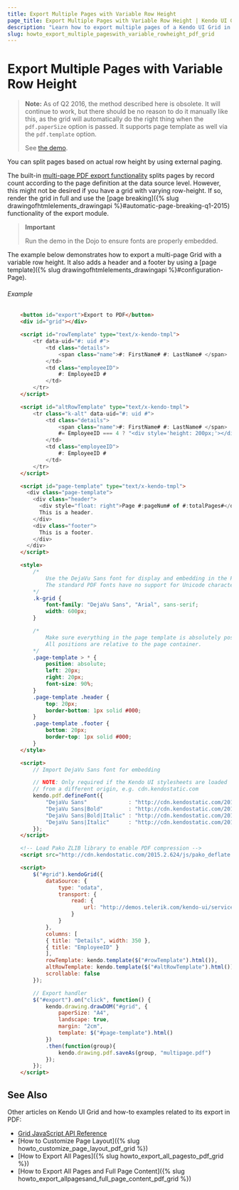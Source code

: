 ```yaml
---
title: Export Multiple Pages with Variable Row Height
page_title: Export Multiple Pages with Variable Row Height | Kendo UI Grid
description: "Learn how to export multiple pages of a Kendo UI Grid in PDF with a varying row height."
slug: howto_export_multiple_pageswith_variable_rowheight_pdf_grid
---
```


# Export Multiple Pages with Variable Row Height

> **Note:** As of Q2 2016, the method described here is obsolete.  It will
> continue to work, but there should be no reason to do it manually like this,
> as the grid will automatically do the right thing when the `pdf.paperSize`
> option is passed.  It supports page template as well via the `pdf.template`
> option.
>
> See [the demo](http://demos.telerik.com/kendo-ui/grid/pdf-export).

You can split pages based on actual row height by using external paging.

The built-in [multi-page PDF export functionality](/api/javascript/ui/grid#configuration-pdf.allPages) splits pages by record count according to the page definition at the data source level. However, this might not be desired if you have a grid with varying row-height. If so, render the grid in full and use the [page breaking]({% slug drawingofhtmlelements_drawingapi %}#automatic-page-breaking-q1-2015) functionality of the export module.

> **Important**
>
> Run the demo in the Dojo to ensure fonts are properly embedded.

The example below demonstrates how to export a multi-page Grid with a variable row height. It also adds a header and a footer by using a [page template]({% slug drawingofhtmlelements_drawingapi %}#configuration-Page).

###### Example

```html
    <button id="export">Export to PDF</button>
    <div id="grid"></div>

    <script id="rowTemplate" type="text/x-kendo-tmpl">
        <tr data-uid="#: uid #">
            <td class="details">
                <span class="name">#: FirstName# #: LastName# </span>
            </td>
            <td class="employeeID">
                #: EmployeeID #
            </td>
        </tr>
    </script>

    <script id="altRowTemplate" type="text/x-kendo-tmpl">
        <tr class="k-alt" data-uid="#: uid #">
            <td class="details">
                <span class="name">#: FirstName# #: LastName# </span>
                #= EmployeeID === 4 ? "<div style='height: 200px;'></div>" : "" #
            </td>
            <td class="employeeID">
                #: EmployeeID #
            </td>
        </tr>
    </script>

    <script id="page-template" type="text/x-kendo-tmpl">
      <div class="page-template">
        <div class="header">
          <div style="float: right">Page #:pageNum# of #:totalPages#</div>
          This is a header.
        </div>
        <div class="footer">
          This is a footer.
        </div>
      </div>
    </script>

    <style>
        /*
            Use the DejaVu Sans font for display and embedding in the PDF file.
            The standard PDF fonts have no support for Unicode characters.
        */
        .k-grid {
            font-family: "DejaVu Sans", "Arial", sans-serif;
            width: 600px;
        }

        /*
            Make sure everything in the page template is absolutely positioned.
            All positions are relative to the page container.
        */
        .page-template > * {
            position: absolute;
            left: 20px;
            right: 20px;
            font-size: 90%;
        }
        .page-template .header {
            top: 20px;
            border-bottom: 1px solid #000;
        }
        .page-template .footer {
            bottom: 20px;
            border-top: 1px solid #000;
        }
    </style>

    <script>
        // Import DejaVu Sans font for embedding

        // NOTE: Only required if the Kendo UI stylesheets are loaded
        // from a different origin, e.g. cdn.kendostatic.com
        kendo.pdf.defineFont({
            "DejaVu Sans"             : "http://cdn.kendostatic.com/2014.3.1314/styles/fonts/DejaVu/DejaVuSans.ttf",
            "DejaVu Sans|Bold"        : "http://cdn.kendostatic.com/2014.3.1314/styles/fonts/DejaVu/DejaVuSans-Bold.ttf",
            "DejaVu Sans|Bold|Italic" : "http://cdn.kendostatic.com/2014.3.1314/styles/fonts/DejaVu/DejaVuSans-Oblique.ttf",
            "DejaVu Sans|Italic"      : "http://cdn.kendostatic.com/2014.3.1314/styles/fonts/DejaVu/DejaVuSans-Oblique.ttf"
        });
    </script>

    <!-- Load Pako ZLIB library to enable PDF compression -->
    <script src="http://cdn.kendostatic.com/2015.2.624/js/pako_deflate.min.js"></script>

    <script>
        $("#grid").kendoGrid({
            dataSource: {
                type: "odata",
                transport: {
                    read: {
                        url: "http://demos.telerik.com/kendo-ui/service/Northwind.svc/Employees",
                    }
                }
            },
            columns: [
            { title: "Details", width: 350 },
            { title: "EmployeeID" }
            ],
            rowTemplate: kendo.template($("#rowTemplate").html()),
            altRowTemplate: kendo.template($("#altRowTemplate").html()),
            scrollable: false
        });

        // Export handler
        $("#export").on("click", function() {
            kendo.drawing.drawDOM("#grid", {
                paperSize: "A4",
                landscape: true,
                margin: "2cm",
                template: $("#page-template").html()
            })
            .then(function(group){
                kendo.drawing.pdf.saveAs(group, "multipage.pdf")
            });
        });
    </script>
```

## See Also

Other articles on Kendo UI Grid and how-to examples related to its export in PDF:

* [Grid JavaScript API Reference](/api/javascript/ui/grid)
* [How to Customize Page Layout]({% slug howto_customize_page_layout_pdf_grid %})
* [How to Export All Pages]({% slug howto_export_all_pagesto_pdf_grid %})
* [How to Export All Pages and Full Page Content]({% slug howto_export_allpagesand_full_page_content_pdf_grid %})
